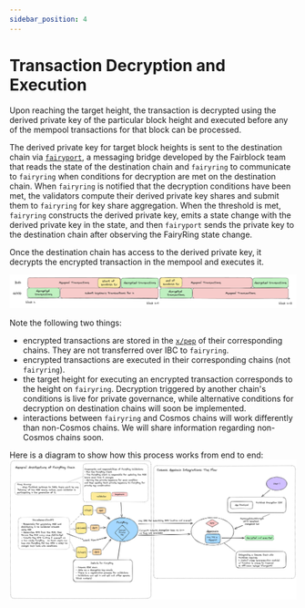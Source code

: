 ```yaml
---
sidebar_position: 4
---
```


# Transaction Decryption and Execution

Upon reaching the target height, the transaction is decrypted using the derived private key of the particular block height
and executed before any of the mempool transactions for that block can be processed.

The derived private key for target block heights is sent to the destination chain via [`fairyport`](../advanced/fairyport.md),
a messaging bridge developed by the Fairblock team that reads the state of the destination chain and `fairyring` to communicate to
`fairyring` when conditions for decryption are met on the destination chain.
When `fairyring` is notified that the decryption conditions have been met,
the validators compute their derived private key shares and submit them to `fairyring` for key share aggregation.
When the threshold is met, `fairyring` constructs the derived private key, emits a state change with the derived private key in the state,
and then `fairyport` sends the private key to the destination chain after observing the FairyRing state change.

Once the destination chain has access to the derived private key, it decrypts the encrypted transaction in the mempool and executes it.

![Begin Block Logic](../../assets/BeginBlockLogic.png)

Note the following two things:

- encrypted transactions are stored in the [`x/pep`](../advanced/pep_module.md) of their corresponding chains. They are not transferred over IBC to `fairyring`.
- encrypted transactions are executed in their corresponding chains (not `fairyring`).
- the target height for executing an encrypted transaction corresponds to the height on `fairyring`. Decryption triggered by another chain's conditions is live for private governance, while alternative conditions for decryption on destination chains will soon be implemented.
- interactions between `fairyring` and Cosmos chains will work differently than non-Cosmos chains. We will share information regarding non-Cosmos chains soon.

Here is a diagram to show how this process works from end to end:
![](../../assets/cosmos_architecture.png)
